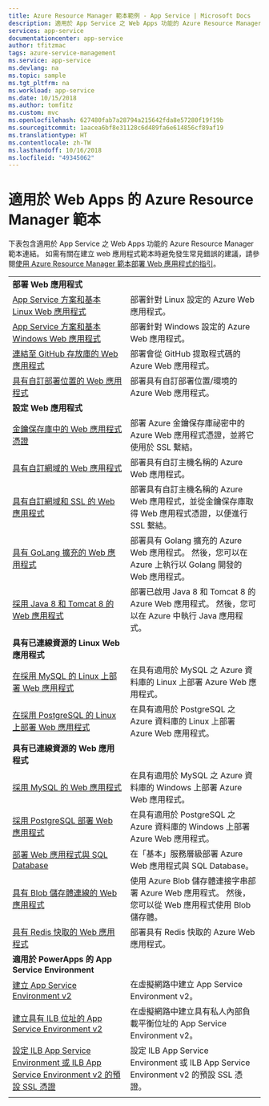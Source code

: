 ```yaml
---
title: Azure Resource Manager 範本範例 - App Service | Microsoft Docs
description: 適用於 App Service 之 Web Apps 功能的 Azure Resource Manager 範本範例
services: app-service
documentationcenter: app-service
author: tfitzmac
tags: azure-service-management
ms.service: app-service
ms.devlang: na
ms.topic: sample
ms.tgt_pltfrm: na
ms.workload: app-service
ms.date: 10/15/2018
ms.author: tomfitz
ms.custom: mvc
ms.openlocfilehash: 627480fab7a28794a215642fda8e57280f19f19b
ms.sourcegitcommit: 1aacea6bf8e31128c6d489fa6e614856cf89af19
ms.translationtype: HT
ms.contentlocale: zh-TW
ms.lasthandoff: 10/16/2018
ms.locfileid: "49345062"
---
```

# <a name="azure-resource-manager-templates-for-web-apps"></a>適用於 Web Apps 的 Azure Resource Manager 範本

下表包含適用於 App Service 之 Web Apps 功能的 Azure Resource Manager 範本連結。 如需有關在建立 web 應用程式範本時避免發生常見錯誤的建議，請參閱[使用 Azure Resource Manager 範本部署 Web 應用程式的指引](web-sites-rm-template-guidance.md)。

| | |
|-|-|
|**部署 Web 應用程式**||
| [App Service 方案和基本 Linux Web 應用程式](https://github.com/Azure/azure-quickstart-templates/tree/master/101-webapp-basic-linux) | 部署針對 Linux 設定的 Azure Web 應用程式。 |
| [App Service 方案和基本 Windows Web 應用程式](https://github.com/Azure/azure-quickstart-templates/tree/master/101-webapp-basic-windows) | 部署針對 Windows 設定的 Azure Web 應用程式。 |
| [連結至 GitHub 存放庫的 Web 應用程式](https://github.com/Azure/azure-quickstart-templates/tree/master/201-web-app-github-deploy)| 部署會從 GitHub 提取程式碼的 Azure Web 應用程式。 |
| [具有自訂部署位置的 Web 應用程式](https://github.com/Azure/azure-quickstart-templates/tree/master/101-webapp-custom-deployment-slots)| 部署具有自訂部署位置/環境的 Azure Web 應用程式。 |
|**設定 Web 應用程式**||
| [金鑰保存庫中的 Web 應用程式憑證](https://github.com/Azure/azure-quickstart-templates/tree/master/201-web-app-certificate-from-key-vault)| 部署 Azure 金鑰保存庫祕密中的 Azure Web 應用程式憑證，並將它使用於 SSL 繫結。 |
| [具有自訂網域的 Web 應用程式](https://github.com/Azure/azure-quickstart-templates/tree/master/201-web-app-custom-domain)| 部署具有自訂主機名稱的 Azure Web 應用程式。 |
| [具有自訂網域和 SSL 的 Web 應用程式](https://github.com/Azure/azure-quickstart-templates/tree/master/201-web-app-custom-domain-and-ssl)| 部署具有自訂主機名稱的 Azure Web 應用程式，並從金鑰保存庫取得 Web 應用程式憑證，以便進行 SSL 繫結。 |
| [具有 GoLang 擴充的 Web 應用程式](https://github.com/Azure/azure-quickstart-templates/tree/master/101-webapp-with-golang)| 部署具有 Golang 擴充的 Azure Web 應用程式。 然後，您可以在 Azure 上執行以 Golang 開發的 Web 應用程式。 |
| [採用 Java 8 和 Tomcat 8 的 Web 應用程式](https://github.com/Azure/azure-quickstart-templates/tree/master/201-web-app-java-tomcat)| 部署已啟用 Java 8 和 Tomcat 8 的 Azure Web 應用程式。 然後，您可以在 Azure 中執行 Java 應用程式。 |
|**具有已連線資源的 Linux Web 應用程式**||
| [在採用 MySQL 的 Linux 上部署 Web 應用程式](https://github.com/Azure/azure-quickstart-templates/tree/master/101-webapp-linux-managed-mysql) | 在具有適用於 MySQL 之 Azure 資料庫的 Linux 上部署 Azure Web 應用程式。 |
| [在採用 PostgreSQL 的 Linux 上部署 Web 應用程式](https://github.com/Azure/azure-quickstart-templates/tree/master/101-webapp-linux-managed-postgresql) | 在具有適用於 PostgreSQL 之 Azure 資料庫的 Linux 上部署 Azure Web 應用程式。 |
|**具有已連線資源的 Web 應用程式**||
| [採用 MySQL 的 Web 應用程式](https://github.com/Azure/azure-quickstart-templates/tree/master/101-webapp-managed-mysql)| 在具有適用於 MySQL 之 Azure 資料庫的 Windows 上部署 Azure Web 應用程式。 |
| [採用 PostgreSQL 部署 Web 應用程式](https://github.com/Azure/azure-quickstart-templates/tree/master/101-webapp-managed-postgresql)| 在具有適用於 PostgreSQL 之 Azure 資料庫的 Windows 上部署 Azure Web 應用程式。 |
| [ 部署 Web 應用程式與 SQL Database](https://github.com/Azure/azure-quickstart-templates/tree/master/201-web-app-sql-database)| 在「基本」服務層級部署 Azure Web 應用程式與 SQL Database。 |
| [具有 Blob 儲存體連線的 Web 應用程式](https://github.com/Azure/azure-quickstart-templates/tree/master/201-web-app-blob-connection)| 使用 Azure Blob 儲存體連接字串部署 Azure Web 應用程式。 然後，您可以從 Web 應用程式使用 Blob 儲存體。 |
| [具有 Redis 快取的 Web 應用程式](https://github.com/Azure/azure-quickstart-templates/tree/master/201-web-app-with-redis-cache)| 部署具有 Redis 快取的 Azure Web 應用程式。 |
|**適用於 PowerApps 的 App Service Environment**||
| [建立 App Service Environment v2](https://github.com/Azure/azure-quickstart-templates/tree/master/201-web-app-asev2-create) | 在虛擬網路中建立 App Service Environment v2。 |
| [建立具有 ILB 位址的 App Service Environment v2](https://github.com/Azure/azure-quickstart-templates/tree/master/201-web-app-asev2-ilb-create/) | 在虛擬網路中建立具有私人內部負載平衡位址的 App Service Environment v2。 |
| [設定 ILB App Service Environment 或 ILB App Service Environment v2 的預設 SSL 憑證](https://github.com/Azure/azure-quickstart-templates/tree/master/201-web-app-ase-ilb-configure-default-ssl) | 設定 ILB App Service Environment 或 ILB App Service Environment v2 的預設 SSL 憑證。 |
| | |
